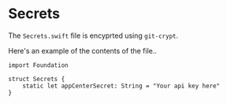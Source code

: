 # Secrets
The `Secrets.swift` file is encyprted using `git-crypt`.

Here's an example of the contents of the file..

```
import Foundation

struct Secrets {
    static let appCenterSecret: String = "Your api key here"
}

```